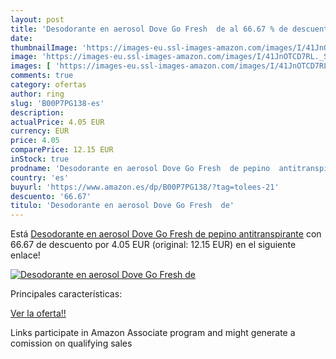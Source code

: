 ```yaml
---
layout: post
title: 'Desodorante en aerosol Dove Go Fresh  de al 66.67 % de descuento'
date: 
thumbnailImage: 'https://images-eu.ssl-images-amazon.com/images/I/41JnOTCD7RL._SL200_.jpg'
image: 'https://images-eu.ssl-images-amazon.com/images/I/41JnOTCD7RL._SL200_.jpg'
images: [ 'https://images-eu.ssl-images-amazon.com/images/I/41JnOTCD7RL._SL200_.jpg' ]
comments: true
category: ofertas
author: ring
slug: 'B00P7PG138-es'
description:
actualPrice: 4.05 EUR
currency: EUR
price: 4.05
comparePrice: 12.15 EUR
inStock: true
prodname: 'Desodorante en aerosol Dove Go Fresh  de pepino  antitranspirante'
country: 'es'
buyurl: 'https://www.amazon.es/dp/B00P7PG138/?tag=tolees-21'
descuento: '66.67'
titulo: 'Desodorante en aerosol Dove Go Fresh  de'
---
```


Está [Desodorante en aerosol Dove Go Fresh  de pepino  antitranspirante](https://www.amazon.es/dp/B00P7PG138/?tag=tolees-21) con 66.67 de descuento por 4.05 EUR (original: 12.15 EUR) en el siguiente enlace!

[![Desodorante en aerosol Dove Go Fresh  de](https://images-eu.ssl-images-amazon.com/images/I/41JnOTCD7RL._SL200_.jpg)](https://www.amazon.es/dp/B00P7PG138/?tag=tolees-21)

Principales características:


[Ver la oferta!!](https://www.amazon.es/dp/B00P7PG138/?tag=tolees-21)

Links participate in Amazon Associate program and might generate a comission on qualifying sales


